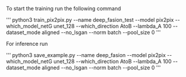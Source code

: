 To start the training run the following command

'''
python3 train_pix2pix.py --name deep_fasion_test --model pix2pix --which_model_netG unet_128 --which_direction AtoB --lambda_A 100 --dataset_mode aligned --no_lsgan --norm batch --pool_size 0
'''

For inference run

'''
python3 save_example.py --name deep_fasion --model pix2pix --which_model_netG unet_128 --which_direction AtoB --lambda_A 100 --dataset_mode aligned --no_lsgan --norm batch --pool_size 0
'''
